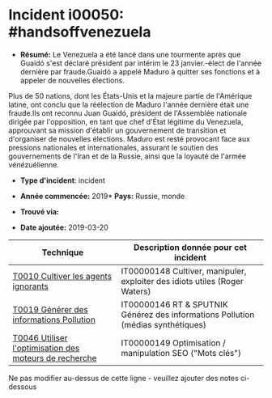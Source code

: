 # Incident i00050: #handsoffvenezuela

* **Résumé:** Le Venezuela a été lancé dans une tourmente après que Guaidó s'est déclaré président par intérim le 23 janvier.-élect de l'année dernière par fraude.Guaidó a appelé Maduro à quitter ses fonctions et à appeler de nouvelles élections.

Plus de 50 nations, dont les États-Unis et la majeure partie de l'Amérique latine, ont conclu que la réélection de Maduro l'année dernière était une fraude.Ils ont reconnu Juan Guaidó, président de l'Assemblée nationale dirigée par l'opposition, en tant que chef d'État légitime du Venezuela, approuvant sa mission d'établir un gouvernement de transition et d'organiser de nouvelles élections.
Maduro est resté provocant face aux pressions nationales et internationales, assurant le soutien des gouvernements de l'Iran et de la Russie, ainsi que la loyauté de l'armée vénézuélienne.

* **Type d'incident**: incident

* **Année commencée:** 2019* **Pays:** Russie, monde

* **Trouvé via:**

* **Date ajoutée:** 2019-03-20
 

|Technique |Description donnée pour cet incident |
|--------- |------------------------- |
|[T0010 Cultiver les agents ignorants](../../generated_pages/techniques/T0010.md) |IT00000148 Cultiver, manipuler, exploiter des idiots utiles (Roger Waters) |
|[T0019 Générer des informations Pollution](../../generated_pages/techniques/T0019.md) |IT00000146 RT & SPUTNIK Générez des informations Pollution (médias synthétiques) |
|[T0046 Utiliser l'optimisation des moteurs de recherche](../../generated_pages/techniques/T0046.md) |IT00000149 Optimisation / manipulation SEO ("Mots clés") |


Ne pas modifier au-dessus de cette ligne - veuillez ajouter des notes ci-dessous